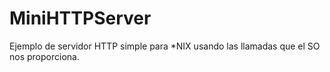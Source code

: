 # MiniHTTPServer
Ejemplo de servidor HTTP simple para *NIX usando las llamadas que el SO nos proporciona.
